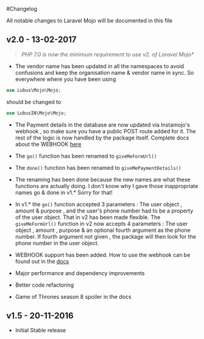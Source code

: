 #Changelog

All notable changes to Laravel Mojo will be documented in this file

## v2.0 - 13-02-2017

> **PHP 7.0 is now the minimum requirement to use v2.* of Laravel Mojo**

- The vendor name has been updated in all the namespaces to avoid confusions and keep the organisation name & vendor name in sync. So everywhere where you have been using 
```php
use Lubus\Mojo\Mojo;
```
should be changed to 
```php
use LubusIN\Mojo\Mojo;
```

- The Payment details in the database are now updated via Instamojo's webhook , so make sure you have a public POST route added for it. The rest of the logic is now handled by the package itself. Complete docs about the WEBHOOK [here](https://github.com/lubusIN/laravel-mojo/wiki)

- The `go()` function has been renamed to `giveMeFormUrl()`

- The `done()` function has been renamed to `giveMePaymentDetails()`

- The renaming has been done because the new names are what these functions are actually doing. I don't know why I gave those inappropriate names go & done in v1.* Sorry for that!

- In v1.* the `go()` function accepted 3 parameters : The user object , amount & purpose , and the user's phone number had to be a property of the user object. That in v2 has been made flexible. The `giveMeFormUrl()` function in v2 now accepts 4 parameters : The user object , amount , purpose & an optional fourth argument as the phone number. If fourth argument not given , the package will then look for the phone number in the user object.

- WEBHOOK support has been added. How to use the webhook can be found out in the [docs](https://github.com/lubusIN/laravel-mojo/wiki)

- Major performance and dependency improvements

- Better code refactoring

- Game of Thrones season 8 spoiler in the docs

## v1.5 - 20-11-2016
- Initial Stable release